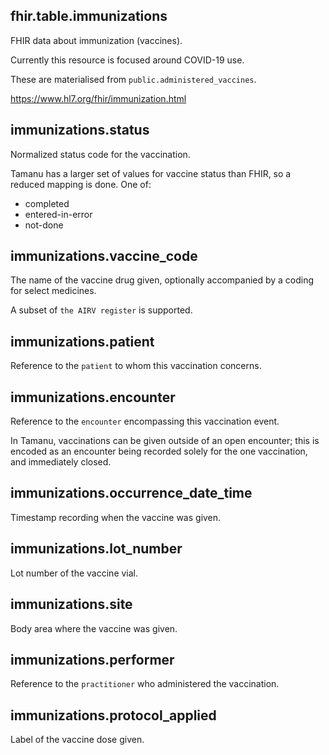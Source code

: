 ## fhir.table.immunizations

FHIR data about immunization (vaccines).

Currently this resource is focused around COVID-19 use.

These are materialised from `public.administered_vaccines`.

<https://www.hl7.org/fhir/immunization.html>

## immunizations.status

Normalized status code for the vaccination.

Tamanu has a larger set of values for vaccine status than FHIR, so a reduced mapping is done. One of:

- completed
- entered-in-error
- not-done

## immunizations.vaccine_code

The name of the vaccine drug given, optionally accompanied by a coding for select medicines.

A subset of `the AIRV register` is supported.

## immunizations.patient

Reference to the `patient` to whom this vaccination
concerns.

## immunizations.encounter

Reference to the `encounter` encompassing this
vaccination event.

In Tamanu, vaccinations can be given outside of an open encounter; this is encoded as an encounter
being recorded solely for the one vaccination, and immediately closed.

## immunizations.occurrence_date_time

Timestamp recording when the vaccine was given.

## immunizations.lot_number

Lot number of the vaccine vial.

## immunizations.site

Body area where the vaccine was given.

## immunizations.performer

Reference to the `practitioner` who administered the
vaccination.

## immunizations.protocol_applied

Label of the vaccine dose given.

